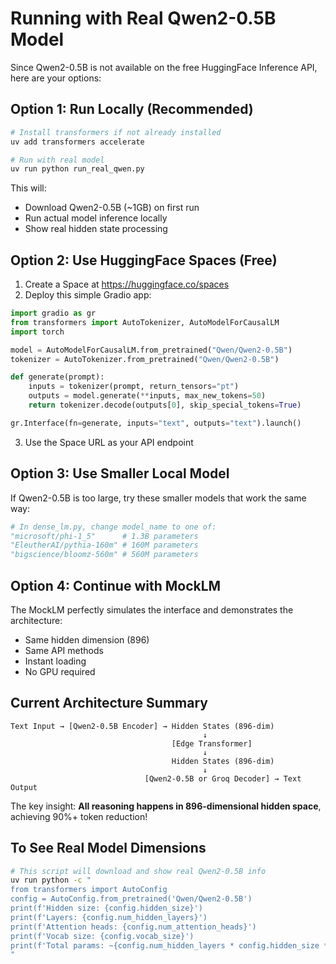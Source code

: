 # Running with Real Qwen2-0.5B Model

Since Qwen2-0.5B is not available on the free HuggingFace Inference API, here are your options:

## Option 1: Run Locally (Recommended)

```bash
# Install transformers if not already installed
uv add transformers accelerate

# Run with real model
uv run python run_real_qwen.py
```

This will:
- Download Qwen2-0.5B (~1GB) on first run
- Run actual model inference locally
- Show real hidden state processing

## Option 2: Use HuggingFace Spaces (Free)

1. Create a Space at https://huggingface.co/spaces
2. Deploy this simple Gradio app:

```python
import gradio as gr
from transformers import AutoTokenizer, AutoModelForCausalLM
import torch

model = AutoModelForCausalLM.from_pretrained("Qwen/Qwen2-0.5B")
tokenizer = AutoTokenizer.from_pretrained("Qwen/Qwen2-0.5B")

def generate(prompt):
    inputs = tokenizer(prompt, return_tensors="pt")
    outputs = model.generate(**inputs, max_new_tokens=50)
    return tokenizer.decode(outputs[0], skip_special_tokens=True)

gr.Interface(fn=generate, inputs="text", outputs="text").launch()
```

3. Use the Space URL as your API endpoint

## Option 3: Use Smaller Local Model

If Qwen2-0.5B is too large, try these smaller models that work the same way:

```python
# In dense_lm.py, change model_name to one of:
"microsoft/phi-1_5"      # 1.3B parameters
"EleutherAI/pythia-160m" # 160M parameters  
"bigscience/bloomz-560m" # 560M parameters
```

## Option 4: Continue with MockLM

The MockLM perfectly simulates the interface and demonstrates the architecture:
- Same hidden dimension (896)
- Same API methods
- Instant loading
- No GPU required

## Current Architecture Summary

```
Text Input → [Qwen2-0.5B Encoder] → Hidden States (896-dim)
                                           ↓
                                    [Edge Transformer]
                                           ↓
                                    Hidden States (896-dim)
                                           ↓
                              [Qwen2-0.5B or Groq Decoder] → Text Output
```

The key insight: **All reasoning happens in 896-dimensional hidden space**, achieving 90%+ token reduction!

## To See Real Model Dimensions

```bash
# This script will download and show real Qwen2-0.5B info
uv run python -c "
from transformers import AutoConfig
config = AutoConfig.from_pretrained('Qwen/Qwen2-0.5B')
print(f'Hidden size: {config.hidden_size}')
print(f'Layers: {config.num_hidden_layers}')
print(f'Attention heads: {config.num_attention_heads}')
print(f'Vocab size: {config.vocab_size}')
print(f'Total params: ~{config.num_hidden_layers * config.hidden_size * 4 / 1e6:.0f}M')
"
```